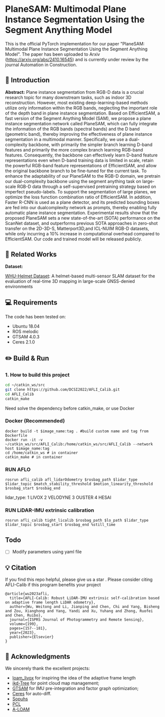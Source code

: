 # PlaneSAM: Multimodal Plane Instance Segmentation Using the Segment Anything Model

This is the official PyTorch implementation for our paper "PlaneSAM: Multimodal Plane Instance Segmentation Using the Segment Anything Model". The paper has been uploaded to Arxiv (https://arxiv.org/abs/2410.16545) and is currently under review by the journal Automation in Construction.


## 🔭 Introduction
<strong>Abstract:</strong> Plane instance segmentation from RGB-D data is a crucial research topic for
many downstream tasks, such as indoor 3D reconstruction. However, most existing deep-learning-based methods utilize only information within the RGB bands,
neglecting the important role of the depth band in plane instance segmentation.
Based on EfficientSAM, a fast version of the Segment Anything Model (SAM),
we propose a plane instance segmentation network called PlaneSAM, which can
fully integrate the information of the RGB bands (spectral bands) and the D band
(geometric band), thereby improving the effectiveness of plane instance segmentation in a multimodal manner. Specifically, we use a dual-complexity backbone,
with primarily the simpler branch learning D-band features and primarily the
more complex branch learning RGB-band features. Consequently, the backbone
can effectively learn D-band feature representations even when D-band training
data is limited in scale, retain the powerful RGB-band feature representations of
EfficientSAM, and allow the original backbone branch to be fine-tuned for the current task. To enhance the adaptability of our PlaneSAM to the RGB-D domain,
we pretrain our dual-complexity backbone using the segment anything task on
large-scale RGB-D data through a self-supervised pretraining strategy based on
imperfect pseudo-labels. To support the segmentation of large planes, we optimize
the loss function combination ratio of EfficientSAM. In addition, Faster R-CNN is
used as a plane detector, and its predicted bounding boxes are fed into our dualcomplexity network as prompts, thereby enabling fully automatic plane instance
segmentation. Experimental results show that the proposed PlaneSAM sets a new
state-of-the-art (SOTA) performance on the ScanNet dataset, and outperforms
previous SOTA approaches in zero-shot transfer on the 2D-3D-S, Matterport3D,and ICL-NUIM RGB-D datasets, while only incurring a 10% increase in computational overhead compared to EfficientSAM. Our code and trained model will be
released publicly.

</p>

## 🔗 Related Works
<strong>Dataset:</strong>

[<u>WHU-Helmet Dataset</u>](https://github.com/kafeiyin00/WHU-HelmetDataset): A helmet-based multi-sensor SLAM dataset for the evaluation of real-time 3D mapping in large-scale GNSS-denied environments

## 💻 Requirements
The code has been tested on:
- Ubuntu 18.04
- ROS melodic
- GTSAM 4.0.3
- Ceres 2.1.0

## ✏️ Build & Run
### 1. How to build this project

```bash
cd ~/catkin_ws/src
git clone https://github.com/DCSI2022/AFLI_Calib.git
cd AFLI_Calib
catkin_make
```
Need solve the dependency before catkin_make, or use Docker

### Docker (Recommended)

```
docker build -t $image_name:tag . #build custom name and tag from Dockerfile
docker run -it -v ~/catkin_ws/src/AFLI_Calib:/home/catkin_ws/src/AFLI_Calib --network host $image_name:tag
cd /home/catkin_ws # in container
catkin_make # in container 
```

### RUN AFLO
  ```
  rosrun afli_calib afl_lidarOdometry $rosbag_path $lidar_type $lidar_topic $match_stability_threshold $motion_linearity_threshold $rosbag_start $rosbag_end
  ```
  
lidar_type: 1 LIVOX 2 VELODYNE 3 OUSTER 4 HESAI

### RUN LiDAR-IMU extrinsic calibration
  ```
  rosrun afli_calib tight_licalib $rosbag_path $lo_path $lidar_type $lidar_topic $rosbag_start $rosbag_end %still_time
  ```
## Todo
- [ ] Modify parameters using yaml file

## 💡 Citation
If you find this repo helpful, please give us a star .
Please consider citing AFLI-Calib if this program benefits your project
```
@article{wu2023afli,
  title={AFLI-Calib: Robust LiDAR-IMU extrinsic self-calibration based on adaptive frame length LiDAR odometry},
  author={Wu, Weitong and Li, Jianping and Chen, Chi and Yang, Bisheng and Zou, Xianghong and Yang, Yandi and Xu, Yuhang and Zhong, Ruofei and Chen, Ruibo},
  journal={ISPRS Journal of Photogrammetry and Remote Sensing},
  volume={199},
  pages={157--181},
  year={2023},
  publisher={Elsevier}
}
```

## 🔗 Acknowledgments
We sincerely thank the excellent projects:
- [loam_livox](https://github.com/hku-mars/loam_livox) for inspiring the idea of the adaptive frame length
- [ikd-Tree](https://github.com/hku-mars/ikd-Tree) for point cloud map management;
- [GTSAM](https://github.com/borglab/gtsam) for IMU pre-integration and factor graph optimization;
- [Ceres](https://github.com/ceres-solver/ceres-solver) for auto-diff.
- [Sopuhs](https://github.com/strasdat/Sophus)
- [PCL](https://github.com/PointCloudLibrary/pcl)
- [A-LOAM](https://github.com/HKUST-Aerial-Robotics/A-LOAM)
